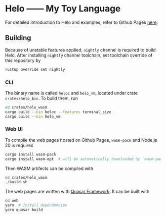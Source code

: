 # Helo —— My Toy Language

For detailed introduction to Helo and examples, refer to Github Pages [here](https://danzou1ge6.github.io/helo/).

## Building
Because of unstable features applied, `nightly` channel is required to build Helo.
After installing `nightly` channel toolchain, set toolchain override of this repository by

```bash
rustup override set nightly
```

### CLI
The binary name is called `heloc` and `helo_vm`, located under crate `crates/helo_bin`.
To build them, run

```bash
cd crates/helo_wasm
cargo build --bin heloc --features terminal_size
cargo build --bin helo_vm
```

### Web UI
To compile the web pages hosted on Github Pages, `wasm-pack` and Node.js 20 is required

```bash
cargo install wasm-pack
cargo install wasm-opt  # will be automatically downloaded by `wasm-pack`
```

Then WASM artifects can be compiled with

```bash
cd crates/helo_wasm
./build.sh
```

The web pages are written with [Quasar Framework](https://quasar.dev/).
It can be built with

```bash
cd web
yarn  # Install dependencies
yarn quasar build
```
